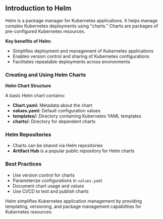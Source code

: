 ## Introduction to Helm

Helm is a package manager for Kubernetes applications. It helps manage complex Kubernetes deployments using "charts." Charts are packages of pre-configured Kubernetes resources.

**Key benefits of Helm:**
- Simplifies deployment and management of Kubernetes applications
- Enables version control and sharing of Kubernetes configurations
- Facilitates repeatable deployments across environments

### Creating and Using Helm Charts

**Helm Chart Structure**

A basic Helm chart contains:
- **Chart.yaml:** Metadata about the chart
- **values.yaml:** Default configuration values
- **templates/:** Directory containing Kubernetes YAML templates
- **charts/:** Directory for dependent charts

### Helm Repositories

- Charts can be shared via Helm repositories
- **Artifact Hub** is a popular public repository for Helm charts

### Best Practices

- Use version control for charts
- Parameterize configurations in `values.yaml`
- Document chart usage and values
- Use CI/CD to test and publish charts

Helm simplifies Kubernetes application management by providing templating, versioning, and package management capabilities for Kubernetes resources.
